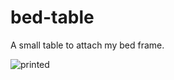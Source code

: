 # bed-table

A small table to attach my bed frame.

![printed](https://github.com/ryomo/bed-table/blob/media/printed.jpg)
